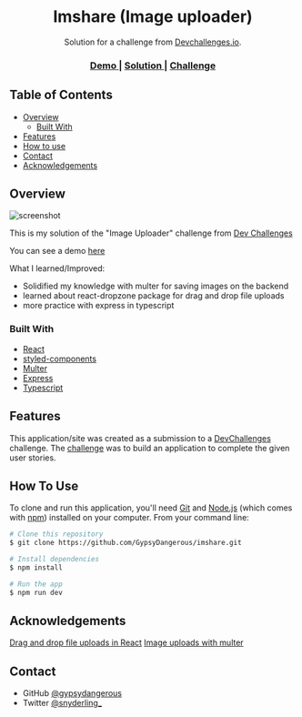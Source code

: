 <!-- Please update value in the {}  -->

<h1 align="center">Imshare (Image uploader)</h1>

<div align="center">
   Solution for a challenge from <a href="http://devchallenges.io" target="_blank">Devchallenges.io</a>.
</div>

<div align="center">
  <h3>
    <a href="https://imshare.vercel.app/">
      Demo
    </a>
    <span> | </span>
    <a href="https://{your-url-to-the-solution}">
      Solution
    </a>
    <span> | </span>
    <a href="https://devchallenges.io/challenges/O2iGT9yBd6xZBrOcVirx">
      Challenge
    </a>
  </h3>
</div>

<!-- TABLE OF CONTENTS -->

## Table of Contents

- [Overview](#overview)
  - [Built With](#built-with)
- [Features](#features)
- [How to use](#how-to-use)
- [Contact](#contact)
- [Acknowledgements](#acknowledgements)

<!-- OVERVIEW -->

## Overview

![screenshot](https://im-share.herokuapp.com/uploads/images/photo-4b1f36f0eb1b-76576ff34203.png)

This is my solution of the "Image Uploader" challenge from [Dev Challenges](https://devchallenges.io/)

You can see a demo [here](https://image-uploader-c94b5.web.app)

What I learned/Improved:

- Solidified my knowledge with multer for saving images on the backend
- learned about react-dropzone package for drag and drop file uploads
- more practice with express in typescript

### Built With

- [React](https://reactjs.org/)
- [styled-components](https://styled-components.com/)
- [Multer](https://www.npmjs.com/package/multer)
- [Express](https://www.expressjs.com)
- [Typescript](https://www.typescriptlang.org)

## Features

This application/site was created as a submission to a [DevChallenges](https://devchallenges.io/challenges) challenge. The [challenge](https://devchallenges.io/challenges/O2iGT9yBd6xZBrOcVirx) was to build an application to complete the given user stories.

## How To Use

<!-- Example: -->

To clone and run this application, you'll need [Git](https://git-scm.com) and [Node.js](https://nodejs.org/en/download/) (which comes with [npm](http://npmjs.com)) installed on your computer. From your command line:

```bash
# Clone this repository
$ git clone https://github.com/GypsyDangerous/imshare.git

# Install dependencies
$ npm install

# Run the app
$ npm run dev
```

## Acknowledgements

<!-- This section should list any articles or add-ons/plugins that helps you to complete the project. This is optional but it will help you in the future. For example -->

[Drag and drop file uploads in React](https://www.youtube.com/watch?v=eftyBaoDkNA)
[Image uploads with multer](https://medium.com/@SigniorGratiano/image-uploads-with-multer-f306469ef2)

## Contact

<!-- - Website [your-website.com](https://{your-web-site-link}) -->
- GitHub [@gypsydangerous](https://{github.com/gypsydangerous})
- Twitter [@snyderling_](https://{twitter.com/snyderling_})
